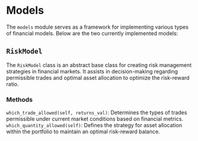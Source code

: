 # Models
The `models` module serves as a framework for implementing various types of financial models. Below are the two currently implemented models:

## `RiskModel`
The `RiskModel` class is an abstract base class for creating risk management strategies in financial markets. It assists in decision-making regarding permissible trades and optimal asset allocation to optimize the risk-reward ratio.

### Methods
`which_trade_allowed(self, returns_val)`: Determines the types of trades permissible under current market conditions based on financial metrics.
`which_quantity_allowed(self)`: Defines the strategy for asset allocation within the portfolio to maintain an optimal risk-reward balance.